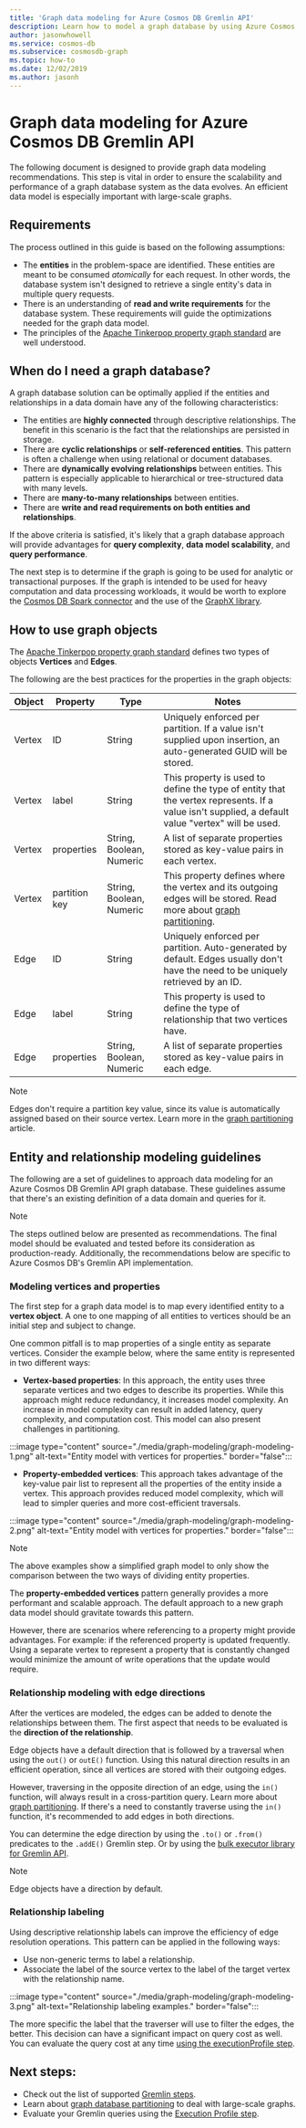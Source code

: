 ```yaml
---
title: 'Graph data modeling for Azure Cosmos DB Gremlin API'
description: Learn how to model a graph database by using Azure Cosmos DB Gremlin API. This article describes when to use a graph database and best practices to model entities and relationships. 
author: jasonwhowell
ms.service: cosmos-db
ms.subservice: cosmosdb-graph
ms.topic: how-to
ms.date: 12/02/2019
ms.author: jasonh
---
```


# Graph data modeling for Azure Cosmos DB Gremlin API

The following document is designed to provide graph data modeling recommendations. This step is vital in order to ensure the scalability and performance of a graph database system as the data evolves. An efficient data model is especially important with large-scale graphs.

## Requirements

The process outlined in this guide is based on the following assumptions:
 * The **entities** in the problem-space are identified. These entities are meant to be consumed _atomically_ for each request. In other words, the database system isn't designed to retrieve a single entity's data in multiple query requests.
 * There is an understanding of **read and write requirements** for the database system. These requirements will guide the optimizations needed for the graph data model.
 * The principles of the [Apache Tinkerpop property graph standard](https://tinkerpop.apache.org/docs/current/reference/#graph-computing) are well understood.

## When do I need a graph database?

A graph database solution can be optimally applied if the entities and relationships in a data domain have any of the following characteristics: 

* The entities are **highly connected** through descriptive relationships. The benefit in this scenario is the fact that the relationships are persisted in storage.
* There are **cyclic relationships** or **self-referenced entities**. This pattern is often a challenge when using relational or document databases.
* There are **dynamically evolving relationships** between entities. This pattern is especially applicable to hierarchical or tree-structured data with many levels.
* There are **many-to-many relationships** between entities.
* There are **write and read requirements on both entities and relationships**. 

If the above criteria is satisfied, it's likely that a graph database approach will provide advantages for **query complexity**, **data model scalability**, and **query performance**.

The next step is to determine if the graph is going to be used for analytic or transactional purposes. If the graph is intended to be used for heavy computation and data processing workloads, it would be worth to explore the [Cosmos DB Spark connector](https://docs.microsoft.com/azure/cosmos-db/spark-connector) and the use of the [GraphX library](https://spark.apache.org/graphx/). 

## How to use graph objects

The [Apache Tinkerpop property graph standard](https://tinkerpop.apache.org/docs/current/reference/#graph-computing) defines two types of objects **Vertices** and **Edges**. 

The following are the best practices for the properties in the graph objects:

| Object | Property | Type | Notes |
| --- | --- | --- |  --- |
| Vertex | ID | String | Uniquely enforced per partition. If a value isn't supplied upon insertion, an auto-generated GUID will be stored. |
| Vertex | label | String | This property is used to define the type of entity that the vertex represents. If a value isn't supplied, a default value "vertex" will be used. |
| Vertex | properties | String, Boolean, Numeric | A list of separate properties stored as key-value pairs in each vertex. |
| Vertex | partition key | String, Boolean, Numeric | This property defines where the vertex and its outgoing edges will be stored. Read more about [graph partitioning](graph-partitioning.md). |
| Edge | ID | String | Uniquely enforced per partition. Auto-generated by default. Edges usually don't have the need to be uniquely retrieved by an ID. |
| Edge | label | String | This property is used to define the type of relationship that two vertices have. |
| Edge | properties | String, Boolean, Numeric | A list of separate properties stored as key-value pairs in each edge. |

> [!NOTE]
> Edges don't require a partition key value, since its value is automatically assigned based on their source vertex. Learn more in the [graph partitioning](graph-partitioning.md) article.

## Entity and relationship modeling guidelines

The following are a set of guidelines to approach data modeling for an Azure Cosmos DB Gremlin API graph database. These guidelines assume that there's an existing definition of a data domain and queries for it.

> [!NOTE]
> The steps outlined below are presented as recommendations. The final model should be evaluated and tested before its consideration as production-ready. Additionally, the recommendations below are specific to Azure Cosmos DB's Gremlin API implementation. 

### Modeling vertices and properties 

The first step for a graph data model is to map every identified entity to a **vertex object**. A one to one mapping of all entities to vertices should be an initial step and subject to change.

One common pitfall is to map properties of a single entity as separate vertices. Consider the example below, where the same entity is represented in two different ways:

* **Vertex-based properties**: In this approach, the entity uses three separate vertices and two edges to describe its properties. While this approach might reduce redundancy, it increases model complexity. An increase in model complexity can result in added latency, query complexity, and computation cost. This model can also present challenges in partitioning.

:::image type="content" source="./media/graph-modeling/graph-modeling-1.png" alt-text="Entity model with vertices for properties." border="false":::

* **Property-embedded vertices**: This approach takes advantage of the key-value pair list to represent all the properties of the entity inside a vertex. This approach provides reduced model complexity, which will lead to simpler queries and more cost-efficient traversals.

:::image type="content" source="./media/graph-modeling/graph-modeling-2.png" alt-text="Entity model with vertices for properties." border="false":::

> [!NOTE]
> The above examples show a simplified graph model to only show the comparison between the two ways of dividing entity properties.

The **property-embedded vertices** pattern generally provides a more performant and scalable approach. The default approach to a new graph data model should gravitate towards this pattern.

However, there are scenarios where referencing to a property might provide advantages. For example: if the referenced property is updated frequently. Using a separate vertex to represent a property that is constantly changed would minimize the amount of write operations that the update would require.

### Relationship modeling with edge directions

After the vertices are modeled, the edges can be added to denote the relationships between them. The first aspect that needs to be evaluated is the **direction of the relationship**. 

Edge objects have a default direction that is followed by a traversal when using the `out()` or `outE()` function. Using this natural direction results in an efficient operation, since all vertices are stored with their outgoing edges. 

However, traversing in the opposite direction of an edge, using the `in()` function, will always result in a cross-partition query. Learn more about [graph partitioning](graph-partitioning.md). If there's a need to constantly traverse using the `in()` function, it's recommended to add edges in both directions.

You can determine the edge direction by using the `.to()` or `.from()` predicates to the `.addE()` Gremlin step. Or by using the [bulk executor library for Gremlin API](bulk-executor-graph-dotnet.md).

> [!NOTE]
> Edge objects have a direction by default.

### Relationship labeling

Using descriptive relationship labels can improve the efficiency of edge resolution operations. This pattern can be applied in the following ways:
* Use non-generic terms to label a relationship.
* Associate the label of the source vertex to the label of the target vertex with the relationship name.

:::image type="content" source="./media/graph-modeling/graph-modeling-3.png" alt-text="Relationship labeling examples." border="false":::

The more specific the label that the traverser will use to filter the edges, the better. This decision can have a significant impact on query cost as well. You can evaluate the query cost at any time [using the executionProfile step](graph-execution-profile.md).


## Next steps: 
* Check out the list of supported [Gremlin steps](gremlin-support.md).
* Learn about [graph database partitioning](graph-partitioning.md) to deal with large-scale graphs.
* Evaluate your Gremlin queries using the [Execution Profile step](graph-execution-profile.md).
